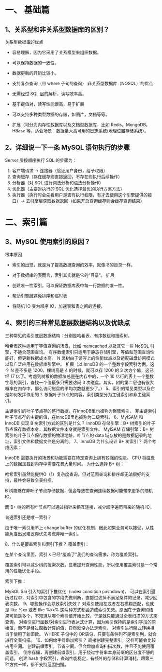 # 一、 基础篇
## 1、关系型和非关系型数据库的区别？
关系型数据库的优点
- 容易理解，因为它采用了关系模型来组织数据。
- 可以保持数据的一致性。
- 数据更新的开销比较小。
- 支持复杂查询（带 where 子句的查询）
  非关系型数据库（NOSQL）的优点

- 无需经过 SQL 层的解析，读写效率高。
- 基于键值对，读写性能很高，易于扩展
- 可以支持多种类型数据的存储，如图片，文档等等。
- 扩展（可分为内存性数据库以及文档型数据库，比如 Redis，MongoDB，HBase 等，适合场景：数据量大高可用的日志系统/地理位置存储系统）。
## 2、详细说一下一条 MySQL 语句执行的步骤
Server 层按顺序执行 SQL 的步骤为：

1. 客户端请求 -> 连接器（验证用户身份，给予权限）
2. 查询缓存（存在缓存则直接返回，不存在则执行后续操作）
3. 分析器（对 SQL 进行词法分析和语法分析操作）
4. 优化器（主要对执行的 SQL 优化选择最优的执行方案方法）
5. 执行器（执行时会先看用户是否有执行权限，有才去使用这个引擎提供的接口）-> 去引擎层获取数据返回（如果开启查询缓存则会缓存查询结果）

# 二、索引篇
## 3、MySQL 使用索引的原因？
根本原因

- 索引的出现，就是为了提高数据查询的效率，就像书的目录一样。
- 对于数据库的表而言，索引其实就是它的“目录”。
  扩展

- 创建唯一性索引，可以保证数据库表中每一行数据的唯一性。
- 帮助引擎层避免排序和临时表
- 将随机 IO 变为顺序 IO，加速表和表之间的连接。
## 4、索引的三种常见底层数据结构以及优缺点
三种常见的索引底层数据结构：分别是哈希表、有序数组和搜索树。

哈希表这种适用于等值查询的场景，比如 memcached 以及其它一些 NoSQL 引擎，不适合范围查询。
有序数组索引只适用于静态存储引擎，等值和范围查询性能好，但更新数据成本高。
N 叉树由于读写上的性能优点以及适配磁盘访问模式以及广泛应用在数据库引擎中。
扩展（以 InnoDB 的一个整数字段索引为例，这个 N 差不多是 1200。棵树高是 4 的时候，就可以存 1200 的 3 次方个值，这已经 17 亿了。考虑到树根的数据块总是在内存中的，一个 10 亿行的表上一个整数字段的索引，查找一个值最多只需要访问 3 次磁盘。其实，树的第二层也有很大概率在内存中，那么访问磁盘的平均次数就更少了。）
5、索引的常见类型以及它是如何发挥作用的？
根据叶子节点的内容，索引类型分为主键索引和非主键索引。

主键索引的叶子节点存的整行数据，在InnoDB里也被称为聚簇索引。
非主键索引叶子节点存的主键的值，在InnoDB里也被称为二级索引。
6、MyISAM 和 InnoDB 实现 B 树索引方式的区别是什么？
InnoDB 存储引擎：B+ 树索引的叶子节点保存数据本身，其数据文件本身就是索引文件。
MyISAM 存储引擎：B+ 树索引的叶子节点保存数据的物理地址，叶节点的 data 域存放的是数据记录的地址，索引文件和数据文件是分离的。
7、InnoDB 为什么设计 B+ 树索引？
两个考虑因素：

InnoDB 需要执行的场景和功能需要在特定查询上拥有较强的性能。
CPU 将磁盘上的数据加载到内存中需要花费大量时间。
为什么选择 B+ 树：

哈希索引虽然能提供O（1）复杂度查询，但对范围查询和排序却无法很好的支持，最终会导致全表扫描。

B 树能够在非叶子节点存储数据，但会导致在查询连续数据可能带来更多的随机 IO。

而 B+ 树的所有叶节点可以通过指针来相互连接，减少顺序遍历带来的随机 IO。

普通索引还是唯一索引？

由于唯一索引用不上 change buffer 的优化机制，因此如果业务可以接受，从性能角度出发建议你优先考虑非唯一索引。

8、什么是覆盖索引和索引下推？
覆盖索引：

在某个查询里面，索引 k 已经“覆盖了”我们的查询需求，称为覆盖索引。

覆盖索引可以减少树的搜索次数，显著提升查询性能，所以使用覆盖索引是一个常用的性能优化手段。

索引下推：

MySQL 5.6 引入的索引下推优化（index condition pushdown)， 可以在索引遍历过程中，对索引中包含的字段先做判断，直接过滤掉不满足条件的记录，减少回表次数。
9、哪些操作会导致索引失效？
对索引使用左或者左右模糊匹配，也就是 like %xx 或者 like %xx% 这两种方式都会造成索引失效。原因在于查询的结果可能是多个，不知道从哪个索引值开始比较，于是就只能通过全表扫描的方式来查询。
对索引进行函数/对索引进行表达式计算，因为索引保持的是索引字段的原始值，而不是经过函数计算的值，自然就没办法走索引。
对索引进行隐式转换相当于使用了新函数。
WHERE 子句中的 OR语句，只要有条件列不是索引列，就会进行全表扫描。
10、如何给字符串加索引？
直接创建完整索引，这样可能会比较占用空间。
创建前缀索引，节省空间，但会增加查询扫描次数，并且不能使用覆盖索引。
倒序存储，再创建前缀索引，用于绕过字符串本身前缀的区分度不够的问题。
创建 hash 字段索引，查询性能稳定，有额外的存储和计算消耗，跟第三种方式一样，都不支持范围扫描。